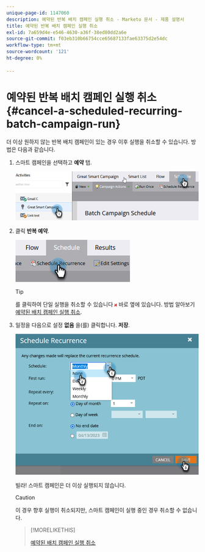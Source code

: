 ```yaml
---
unique-page-id: 1147060
description: 예약된 반복 배치 캠페인 실행 취소 - Marketo 문서 - 제품 설명서
title: 예약된 반복 배치 캠페인 실행 취소
exl-id: 7a659d4e-e546-4630-a36f-38ed80dd2a6e
source-git-commit: f03eb310b66754cce65687133fae63375d2e54dc
workflow-type: tm+mt
source-wordcount: '121'
ht-degree: 0%

---
```


# 예약된 반복 배치 캠페인 실행 취소 {#cancel-a-scheduled-recurring-batch-campaign-run}

더 이상 원하지 않는 반복 배치 캠페인이 있는 경우 이후 실행을 취소할 수 있습니다. 방법은 다음과 같습니다.

1. 스마트 캠페인을 선택하고 **예약** 탭.

   ![](assets/cancel-a-scheduled-recurring-batch-campaign-run-1.png)

1. 클릭 **반복 예약**.

   ![](assets/cancel-a-scheduled-recurring-batch-campaign-run-2.png)

   >[!TIP]
   >
   >를 클릭하여 단일 실행을 취소할 수 있습니다 ![빨간색 x](assets/cancel-a-scheduled-recurring-batch-campaign-run-3.png) 바로 옆에 있습니다. 방법 알아보기 [예약된 배치 캠페인 실행 취소](/help/marketo/product-docs/core-marketo-concepts/smart-campaigns/using-smart-campaigns/cancel-a-scheduled-batch-campaign-run.md).

1. 일정을 다음으로 설정 **없음** 을(를) 클릭합니다. **저장**.

   ![](assets/cancel-a-scheduled-recurring-batch-campaign-run-4.png)

   빌라! 스마트 캠페인은 더 이상 실행되지 않습니다.

   >[!CAUTION]
   >
   >이 경우 향후 실행이 취소되지만, 스마트 캠페인이 실행 중인 경우 취소할 수 없습니다.

   >[!MORELIKETHIS]
   >
   >[예약된 배치 캠페인 실행 취소](/help/marketo/product-docs/core-marketo-concepts/smart-campaigns/using-smart-campaigns/cancel-a-scheduled-batch-campaign-run.md)
